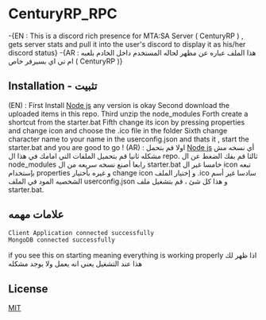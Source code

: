 # CenturyRP_RPC

-{EN : This is a discord rich presence for MTA:SA Server ( CenturyRP ) , gets server stats and pull it into the user's discord to display it as his/her discord status}
-{AR : هذا الملف عباره عن مظهر لحاله المستخدم داخل الخادم بلعبه ام تي اي بسيرفر خاص ( CenturyRP )}

## Installation - تثبيت
(EN) :
First Install [Node js](https://nodejs.org/en/) any version is okay
Second download the uploaded items in this repo.
Third unzip the node_modules
Forth create a shortcut from the starter.bat
Fifth change its icon by pressing properties and change icon and choose the .ico file in the folder
Sixth change character name to your name in the userconfig.json and thats it , start the starter.bat and you are good to go !
(AR) :
اولا قم بتحمل [Node js](https://nodejs.org/en/) أي نسخه مش مشكله
ثانيا قم بتحميل الملفات التي امامك في هذا ال repo.
ثالثا قم بفك الضغط عن ال node_modules
رابعا أصنع نسخه سريعه من ال starter.bat
خامسا غير ال icon تبعه بإستخدام properties و غيره بأختيار change icon و إختيار الملف .ico 
سادسا غير أسم الشخصيه المود في الملف userconfig.json و هذا كل شئ ، قم بتشغيل ملف starter.bat.

## علامات مهمه
```bash
Client Application connected successfully
MongoDB connected successfully
```
if you see this on starting meaning everything is working properly
اذا ظهر لك هذا عند التشغيل يعني انه يعمل ولا يوجد مشكله
## License

[MIT](https://choosealicense.com/licenses/mit/)
